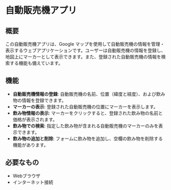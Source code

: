 # 自動販売機アプリ

## 概要

この自動販売機アプリは、Google マップを使用して自動販売機の情報を管理・表示するウェブアプリケーションです。ユーザーは自動販売機の情報を登録し、地図上にマーカーとして表示できます。また、登録された自動販売機の情報を検索する機能も備えています。

## 機能

- **自動販売機情報の登録**: 自動販売機の名前、位置（緯度と経度）、および飲み物の情報を登録できます。
- **マーカーの表示**: 登録された自動販売機の位置にマーカーを表示します。
- **飲み物情報の表示**: マーカーをクリックすると、登録された飲み物の名前と価格が表示されます。
- **飲み物での検索**: 指定した飲み物が含まれる自動販売機のマーカーのみを表示できます。
- **飲み物の追加と削除**: フォームに飲み物を追加し、空欄の飲み物を削除する機能があります。

## 必要なもの

- Webブラウザ
- インターネット接続
